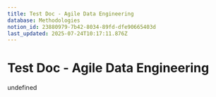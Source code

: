 ```yaml
---
title: Test Doc - Agile Data Engineering
database: Methodologies
notion_id: 23880979-7b42-8034-89fd-dfe90665403d
last_updated: 2025-07-24T10:17:11.876Z
---
```


# Test Doc - Agile Data Engineering

undefined